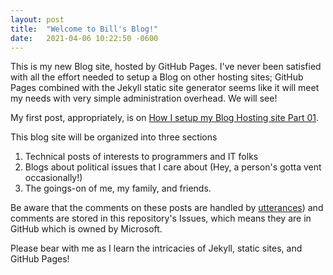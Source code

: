 ```yaml
---
layout: post
title:  "Welcome to Bill's Blog!"
date:   2021-04-06 10:22:50 -0600
---
```


This is my new Blog site, hosted by GitHub Pages.  I've never been satisfied with all the effort needed to setup a Blog on other hosting sites; GitHub Pages combined with the Jekyll static site generator seems like it will meet my needs with very simple administration overhead. We will see!

My first post, appropriately, is on [How I setup my Blog Hosting site Part 01](TBD).

This blog site will be organized into three sections

1. Technical posts of interests to programmers and IT folks
1. Blogs about political issues that I care about (Hey, a person's gotta vent occasionally!)
1. The goings-on of me, my family, and friends.

Be aware that the comments on these posts are handled by [utterances](https://utteranc.es/)) and comments are stored in this repository's Issues, which means they are in GitHub which is owned by Microsoft.

Please bear with me as I learn the intricacies of Jekyll, static sites, and GitHub Pages!
